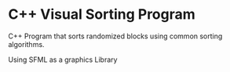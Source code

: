 # C++ Visual Sorting Program
C++ Program that sorts randomized blocks using common sorting algorithms.

Using SFML as a graphics Library
